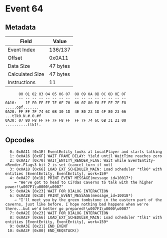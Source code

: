 # Event 64

## Metadata

| Field           | Value    |
|-----------------|----------|
| Event Index     | 136/137  |
| Offset          | 0x0A11   |
| Data Size       | 47 bytes |
| Calculated Size | 47 bytes |
| Instructions    | 11       |

```
      00 01 02 03 04 05 06 07  08 09 0A 0B 0C 0D 0E 0F
      -- -- -- -- -- -- -- --  -- -- -- -- -- -- -- --
0A10:    1E F0 FF FF 7F 6F 70  66 07 80 F8 FF FF 7F F8   .....opf.......
0A20: FF FF 7F 74 6C 6B 30 1D  4E 80 23 1D 4F 80 23 66  ...tlk0.N.#.O.#f
0A30: 07 80 F8 FF FF 7F F8 FF  FF 7F 74 6C 6B 31 21 00  ..........tlk1!.
```

## Opcodes

```
  0: 0x0A11 [0x1E] EventEntity looks at LocalPlayer and starts talking
  1: 0x0A16 [0x6F] WAIT_FRAME_DELAY: Yield until WaitTime reaches zero
  2: 0x0A17 [0x70] WAIT_ENTITY_RENDER_FLAG: Wait while EventEntity->Render.Flags3 bit 2 is set (cancel turn if not)
  3: 0x0A18 [0x66] LOAD_EXT_SCHEDULER_MAIN: Load scheduler "tlk0" with entities [EventEntity, EventEntity], work=159*
  4: 0x0A27 [0x1D] PRINT_EVENT_MESSAGE(message_id=10017*)
    → "We've got to head to Cirdas Caverns to talk with the higher power!\u007F1\u0000\u0007"
  5: 0x0A2A [0x23] WAIT_FOR_DIALOG_INTERACTION
  6: 0x0A2B [0x1D] PRINT_EVENT_MESSAGE(message_id=10018*)
    → "I'll meet you by the green tombstone in the eastern part of the caverns, just like before. I hope nothing bad happens when we're there...but we'd better go prepared!\u007F1\u0000\u0007"
  7: 0x0A2E [0x23] WAIT_FOR_DIALOG_INTERACTION
  8: 0x0A2F [0x66] LOAD_EXT_SCHEDULER_MAIN: Load scheduler "tlk1" with entities [EventEntity, EventEntity], work=159*
  9: 0x0A3E [0x21] END_EVENT
 10: 0x0A3F [0x00] END_REQSTACK()
```
